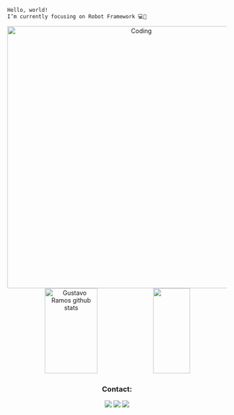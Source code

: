 ```diff
Hello, world!
I’m currently focusing on Robot Framework 💻🤖
```
 
 <div align="center">  
  <img src="https://media3.giphy.com/media/v1.Y2lkPTc5MGI3NjExYzFiMTRmYjEwYzg5ZjMyZjQ5NjI2NTI2NjM4YjJhYmE2OWRhYjUzZiZlcD12MV9pbnRlcm5hbF9naWZzX2dpZklkJmN0PWc/H1dxi6xdh4NGQCZSvz/giphy.gif" alt="Coding" width="600" />
  <img width="49%" height="195px" src="https://github-readme-streak-stats.herokuapp.com?user=gustavo-rss&theme=one-dark-pro" alt="Gustavo Ramos github stats" /> 
  <img width="41%" height="195px" src="https://github-readme-stats.vercel.app/api/top-langs/?username=gustavo-rss&layout=donut" />
</div>
 

 
<div align="center">
<h3>Contact:</h3>
 <a href="https://www.linkedin.com/in/gustavo-ramos-s-silva/" target="_blank"><img src="https://img.shields.io/badge/LinkedIn-blue?style=for-the-badge&logo=linkedin&logoColor=white"></a>
 <a href="mailto:gustavo.rdev@gmail.com" target="_blank"><img src="https://img.shields.io/badge/Gmail-A20D02?style=for-the-badge&logo=gmail&logoColor=white"></a>
 <a href="https://medium.com/@gustavo.rdev" target="_blank"><img src="https://img.shields.io/badge/Medium-0297a2?style=for-the-badge&logo=p&logoColor=white"></a>
</div>
